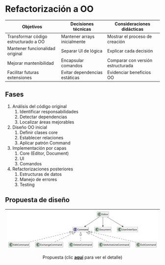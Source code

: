 # Refactorización a OO

|Objetivos|Decisiones técnicas|Consideraciones didácticas|
|-|-|-|
|Transformar código estructurado a OO|Mantener arrays inicialmente|Mostrar el proceso de creación
|Mantener funcionalidad original|Separar UI de lógica|Explicar cada decisión
|Mejorar mantenibilidad|Encapsular comandos|Comparar con versión estructurada
|Facilitar futuras extensiones|Evitar dependencias estáticas|Evidenciar beneficios OO

## Fases

1. Análisis del código original
   1. Identificar responsabilidades
   1. Detectar dependencias
   1. Localizar áreas mejorables
2. Diseño OO inicial
   1. Definir clases core
   1. Establecer relaciones
   1. Aplicar patrón Command
3. Implementación por capas
   1. Core (Editor, Document)
   1. UI
   1. Comandos
4. Refactorizaciones posteriores
   1. Estructuras de datos
   1. Manejo de errores
   1. Testing

## Propuesta de diseño

<div align=center>

|![](/images/src/vPRG2/DdC-Base.svg)
|:-:
Propuesta (clic [**aquí**](/images/src/vPRG2/DdC-Detallado.svg) para ver el detalle)

</div>
